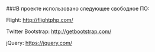 ###В проекте использовано следующее свободное ПО:
    
Flight: http://flightphp.com/

Twitter Bootstrap: http://getbootstrap.com/

jQuery: https://jquery.com/


 